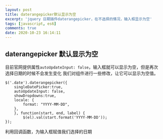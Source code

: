```yaml
---
layout: post
title: daterangepicker默认显示为空
excerpt: 'jquery 日期插件daterangepicker，在不选择的情况，输入框显示为空'
tags: [javascript, es6]
comments: true
date: 2020-10-23 16:14:11
---
```


## daterangepicker 默认显示为空

目前官网提供属性`autoUpdateInput: false`，输入框就可以显示为空，但是再次选择日期的时候不会发生变化
我们对组件进行一些修改，让它可以显示为空值。

```
$('.date').daterangepicker({
    singleDatePicker:true,
    autoUpdateInput: false,
    showDropdowns:true,
    locale: {
        format: "YYYY-MM-DD",
    },
    }, function(start, end, label) {
        $(el).val(start.format('YYYY-MM-DD'));
});
```
利用回调函数，为输入框赋值我们选择的日期
